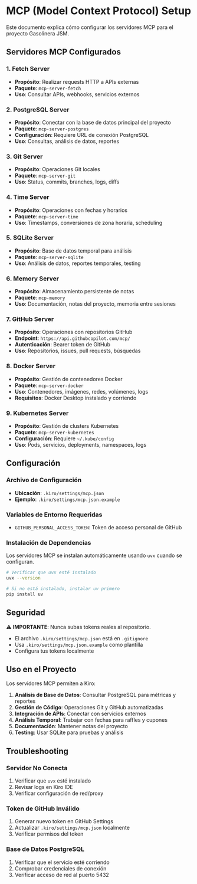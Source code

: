 # MCP (Model Context Protocol) Setup

Este documento explica cómo configurar los servidores MCP para el proyecto Gasolinera JSM.

## Servidores MCP Configurados

### 1. Fetch Server

- **Propósito**: Realizar requests HTTP a APIs externas
- **Paquete**: `mcp-server-fetch`
- **Uso**: Consultar APIs, webhooks, servicios externos

### 2. PostgreSQL Server

- **Propósito**: Conectar con la base de datos principal del proyecto
- **Paquete**: `mcp-server-postgres`
- **Configuración**: Requiere URL de conexión PostgreSQL
- **Uso**: Consultas, análisis de datos, reportes

### 3. Git Server

- **Propósito**: Operaciones Git locales
- **Paquete**: `mcp-server-git`
- **Uso**: Status, commits, branches, logs, diffs

### 4. Time Server

- **Propósito**: Operaciones con fechas y horarios
- **Paquete**: `mcp-server-time`
- **Uso**: Timestamps, conversiones de zona horaria, scheduling

### 5. SQLite Server

- **Propósito**: Base de datos temporal para análisis
- **Paquete**: `mcp-server-sqlite`
- **Uso**: Análisis de datos, reportes temporales, testing

### 6. Memory Server

- **Propósito**: Almacenamiento persistente de notas
- **Paquete**: `mcp-memory`
- **Uso**: Documentación, notas del proyecto, memoria entre sesiones

### 7. GitHub Server

- **Propósito**: Operaciones con repositorios GitHub
- **Endpoint**: `https://api.githubcopilot.com/mcp/`
- **Autenticación**: Bearer token de GitHub
- **Uso**: Repositorios, issues, pull requests, búsquedas

### 8. Docker Server

- **Propósito**: Gestión de contenedores Docker
- **Paquete**: `mcp-server-docker`
- **Uso**: Contenedores, imágenes, redes, volúmenes, logs
- **Requisitos**: Docker Desktop instalado y corriendo

### 9. Kubernetes Server

- **Propósito**: Gestión de clusters Kubernetes
- **Paquete**: `mcp-server-kubernetes`
- **Configuración**: Requiere `~/.kube/config`
- **Uso**: Pods, servicios, deployments, namespaces, logs

## Configuración

### Archivo de Configuración

- **Ubicación**: `.kiro/settings/mcp.json`
- **Ejemplo**: `.kiro/settings/mcp.json.example`

### Variables de Entorno Requeridas

- `GITHUB_PERSONAL_ACCESS_TOKEN`: Token de acceso personal de GitHub

### Instalación de Dependencias

Los servidores MCP se instalan automáticamente usando `uvx` cuando se configuran.

```bash
# Verificar que uvx esté instalado
uvx --version

# Si no está instalado, instalar uv primero
pip install uv
```

## Seguridad

⚠️ **IMPORTANTE**: Nunca subas tokens reales al repositorio.

- El archivo `.kiro/settings/mcp.json` está en `.gitignore`
- Usa `.kiro/settings/mcp.json.example` como plantilla
- Configura tus tokens localmente

## Uso en el Proyecto

Los servidores MCP permiten a Kiro:

1. **Análisis de Base de Datos**: Consultar PostgreSQL para métricas y reportes
2. **Gestión de Código**: Operaciones Git y GitHub automatizadas
3. **Integración de APIs**: Conectar con servicios externos
4. **Análisis Temporal**: Trabajar con fechas para raffles y cupones
5. **Documentación**: Mantener notas del proyecto
6. **Testing**: Usar SQLite para pruebas y análisis

## Troubleshooting

### Servidor No Conecta

1. Verificar que `uvx` esté instalado
2. Revisar logs en Kiro IDE
3. Verificar configuración de red/proxy

### Token de GitHub Inválido

1. Generar nuevo token en GitHub Settings
2. Actualizar `.kiro/settings/mcp.json` localmente
3. Verificar permisos del token

### Base de Datos PostgreSQL

1. Verificar que el servicio esté corriendo
2. Comprobar credenciales de conexión
3. Verificar acceso de red al puerto 5432
